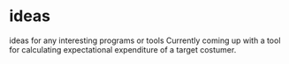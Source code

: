 # ideas
ideas for any interesting programs or tools
Currently coming up with a tool for calculating expectational expenditure of a target costumer. 
